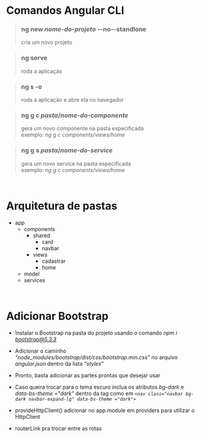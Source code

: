 # Comandos Angular CLI 
>### ng new <i>nome-do-projeto</i> --no--standlone
>cria um novo projeto

>### ng serve
>roda a aplicação

>### ng s -o
>roda a aplicação e abre ela no navegador

>### ng g c <i>pasta</i>/<i>nome-do-componente</i>
>gera um novo componente na pasta especificada<br>
>exemplo: <i>ng g c components/views/home</i>

>### ng g s <i>pasta</i>/<i>nome-do-service</i>
>gera um novo service na pasta especificada<br>
>exemplo: <i>ng g c components/views/home</i>

<br>

# Arquitetura de pastas
- app
    - components
        - shared
            - card
            - navbar
        - views
            - cadastrar
            - home
    - model
    - services

<br>

# Adicionar Bootstrap
- Instalar o Bootstrap na pasta do projeto usando o comando <i>npm i bootstrap@5.3.3</i>
- Adicionar o caminho 
<i>"node_modules/bootstrap/dist/css/bootstrap.min.css"</i> no arquivo <i>angular.json</i> dentro da lista <i>"styles"</i>
- Pronto, basta adicionar as partes prontas que desejar usar
- Caso queira trocar para o tema escuro inclua os atributos <i>bg-dark</i> e <i>data-bs-theme ="dark"</i> dentro da tag como em 
<i>`<nav class="navbar bg-dark navbar-expand-lg" data-bs-theme ="dark">`</i>

- provideHttpClient()
adicionar no app.module em providers para utilizar o HttpClient

- routerLink
pra trocar entre as rotas


